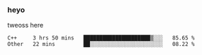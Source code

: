 ### heyo
tweoss here

<!--START_SECTION:waka-->

```text
C++     3 hrs 50 mins   █████████████████████▒░░░   85.65 %
Other   22 mins         ██░░░░░░░░░░░░░░░░░░░░░░░   08.22 %
```

<!--END_SECTION:waka-->

<!--
**Tweoss/tweoss** is a ✨ _special_ ✨ repository because its `README.md` (this file) appears on your GitHub profile.

Here are some ideas to get you started:

- 🔭 I’m currently working on ...
- 🌱 I’m currently learning ...
- 👯 I’m looking to collaborate on ...
- 🤔 I’m looking for help with ...
- 💬 Ask me about ...
- 📫 How to reach me: ...
- 😄 Pronouns: ...
- ⚡ Fun fact: ...
-->
